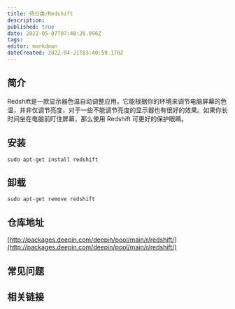 ```yaml
---
title: 待分类/Redshift
description: 
published: true
date: 2022-05-07T07:48:26.096Z
tags: 
editor: markdown
dateCreated: 2022-04-21T03:40:59.170Z
---
```


## 简介

Redshift是一款显示器色温自动调整应用。它能根据你的环境来调节电脑屏幕的色温，并非仅调节亮度，对于一些不能调节亮度的显示器也有很好的效果。如果你长时间坐在电脑前盯住屏幕，那么使用 Redshift 可更好的保护眼睛。

## 安装

`sudo apt-get install redshift`

## 卸载

`sudo apt-get remove redshift`

## 仓库地址

[http://packages.deepin.com/deepin/pool/main/r/redshift/](http://packages.deepin.com/deepin/pool/main/r/redshift/)

## 常见问题

## 相关链接

